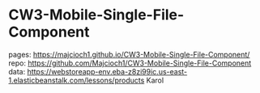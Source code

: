 # CW3-Mobile-Single-File-Component
pages: https://majcioch1.github.io/CW3-Mobile-Single-File-Component/
repo: https://github.com/Majcioch1/CW3-Mobile-Single-File-Component
data: https://webstoreapp-env.eba-z8zi99ic.us-east-1.elasticbeanstalk.com/lessons/products
Karol 